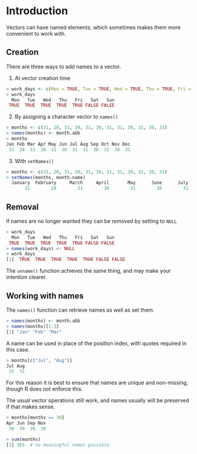 # Introduction

Vectors can have named elements, which sometimes makes them more convenient to work with.

## Creation

There are three ways to add names to a vector.

1) At vector creation time 

```R
> work_days <- c(Mon = TRUE, Tue = TRUE, Wed = TRUE, Thu = TRUE, Fri = TRUE, Sat = FALSE, Sun = FALSE)
> work_days
  Mon   Tue   Wed   Thu   Fri   Sat   Sun 
 TRUE  TRUE  TRUE  TRUE  TRUE FALSE FALSE 
```

2) By assigning a character vector to `names()`

```R
> months <- c(31, 28, 31, 30, 31, 30, 31, 31, 30, 31, 30, 31)
> names(months) <- month.abb
> months
Jan Feb Mar Apr May Jun Jul Aug Sep Oct Nov Dec 
 31  28  31  30  31  30  31  31  30  31  30  31 
```

3) With `setNames()`

```R
> months <- c(31, 28, 31, 30, 31, 30, 31, 31, 30, 31, 30, 31)
> setNames(months, month.name)
  January  February     March     April       May      June      July    August September   October  November  December 
       31        28        31        30        31        30        31        31        30        31        30        31 
```

## Removal

If names are no longer wanted they can be removed by setting to `NULL`

```R
> work_days
  Mon   Tue   Wed   Thu   Fri   Sat   Sun 
 TRUE  TRUE  TRUE  TRUE  TRUE FALSE FALSE 
> names(work_days) <- NULL
> work_days
[1]  TRUE  TRUE  TRUE  TRUE  TRUE FALSE FALSE
```

The `unname()` function achieves the same thing, and may make your intention clearer.

## Working with names

The `names()` function can retrieve names as well as set them.

```R
> names(months) <- month.abb
> names(months)[1:3]
[1] "Jan" "Feb" "Mar"
```

A name can be used in place of the position index, with quotes required in this case.

```R
> months[c("Jul", "Aug")]
Jul Aug 
 31  31 
```

For this reason it is best to ensure that names are unique and non-missing, though R does not enforce this.

The usual vector operations still work, and names usually will be preserved if that makes sense.

```R
> months[months == 30]
Apr Jun Sep Nov 
 30  30  30  30 

> sum(months)
[1] 365  # no meaningful names possible
```
